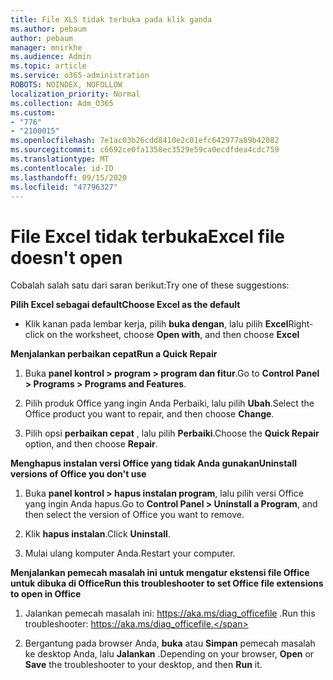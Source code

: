 ```yaml
---
title: File XLS tidak terbuka pada klik ganda
ms.author: pebaum
author: pebaum
manager: mnirkhe
ms.audience: Admin
ms.topic: article
ms.service: o365-administration
ROBOTS: NOINDEX, NOFOLLOW
localization_priority: Normal
ms.collection: Adm_O365
ms.custom:
- "776"
- "2100015"
ms.openlocfilehash: 7e1ac03b26cdd8410e2c01efc642977a89b42082
ms.sourcegitcommit: c6692ce0fa1358ec3529e59ca0ecdfdea4cdc759
ms.translationtype: MT
ms.contentlocale: id-ID
ms.lasthandoff: 09/15/2020
ms.locfileid: "47796327"
---
```

# <a name="excel-file-doesnt-open"></a><span data-ttu-id="aea3c-102">File Excel tidak terbuka</span><span class="sxs-lookup"><span data-stu-id="aea3c-102">Excel file doesn't open</span></span>

<span data-ttu-id="aea3c-103">Cobalah salah satu dari saran berikut:</span><span class="sxs-lookup"><span data-stu-id="aea3c-103">Try one of these suggestions:</span></span>

<span data-ttu-id="aea3c-104">**Pilih Excel sebagai default**</span><span class="sxs-lookup"><span data-stu-id="aea3c-104">**Choose Excel as the default**</span></span>

* <span data-ttu-id="aea3c-105">Klik kanan pada lembar kerja, pilih **buka dengan**, lalu pilih **Excel**</span><span class="sxs-lookup"><span data-stu-id="aea3c-105">Right-click on the worksheet, choose **Open with**, and then choose **Excel**</span></span>

<span data-ttu-id="aea3c-106">**Menjalankan perbaikan cepat**</span><span class="sxs-lookup"><span data-stu-id="aea3c-106">**Run a Quick Repair**</span></span>

1. <span data-ttu-id="aea3c-107">Buka **panel kontrol > program > program dan fitur**.</span><span class="sxs-lookup"><span data-stu-id="aea3c-107">Go to **Control Panel > Programs > Programs and Features**.</span></span>

2. <span data-ttu-id="aea3c-108">Pilih produk Office yang ingin Anda Perbaiki, lalu pilih **Ubah**.</span><span class="sxs-lookup"><span data-stu-id="aea3c-108">Select the Office product you want to repair, and then choose **Change**.</span></span>

3. <span data-ttu-id="aea3c-109">Pilih opsi **perbaikan cepat** , lalu pilih **Perbaiki**.</span><span class="sxs-lookup"><span data-stu-id="aea3c-109">Choose the **Quick Repair** option, and then choose **Repair**.</span></span>

<span data-ttu-id="aea3c-110">**Menghapus instalan versi Office yang tidak Anda gunakan**</span><span class="sxs-lookup"><span data-stu-id="aea3c-110">**Uninstall versions of Office you don't use**</span></span>

1. <span data-ttu-id="aea3c-111">Buka **panel kontrol > hapus instalan program**, lalu pilih versi Office yang ingin Anda hapus.</span><span class="sxs-lookup"><span data-stu-id="aea3c-111">Go to **Control Panel > Uninstall a Program**, and then select the version of Office you want to remove.</span></span>

2. <span data-ttu-id="aea3c-112">Klik **hapus instalan**.</span><span class="sxs-lookup"><span data-stu-id="aea3c-112">Click **Uninstall**.</span></span>

3. <span data-ttu-id="aea3c-113">Mulai ulang komputer Anda.</span><span class="sxs-lookup"><span data-stu-id="aea3c-113">Restart your computer.</span></span>

<span data-ttu-id="aea3c-114">**Menjalankan pemecah masalah ini untuk mengatur ekstensi file Office untuk dibuka di Office**</span><span class="sxs-lookup"><span data-stu-id="aea3c-114">**Run this troubleshooter to set Office file extensions to open in Office**</span></span>

1. <span data-ttu-id="aea3c-115">Jalankan pemecah masalah ini: https://aka.ms/diag_officefile .</span><span class="sxs-lookup"><span data-stu-id="aea3c-115">Run this troubleshooter: https://aka.ms/diag_officefile.</span></span>

2. <span data-ttu-id="aea3c-116">Bergantung pada browser Anda, **buka** atau **Simpan** pemecah masalah ke desktop Anda, lalu **Jalankan** .</span><span class="sxs-lookup"><span data-stu-id="aea3c-116">Depending on your browser, **Open** or **Save** the troubleshooter to your desktop, and then **Run** it.</span></span>
